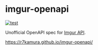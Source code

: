 # imgur-openapi

[![test](https://github.com/r7kamura/imgur-openapi/actions/workflows/test.yml/badge.svg)](https://github.com/r7kamura/imgur-openapi/actions/workflows/test.yml)

Unofficial OpenAPI spec for [Imgur API](https://apidocs.imgur.com/).

<https://r7kamura.github.io/imgur-openapi/>
